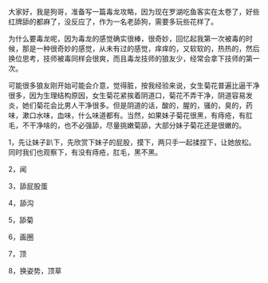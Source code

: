 大家好，我是狗哥，准备写一篇毒龙攻略，因为现在罗湖吃鱼客实在太卷了，好些红牌舔的都麻了，没反应了，作为一名老舔狗，需要多玩些花样了。

为什么要毒龙呢，因为毒龙的感觉确实很棒，很奇妙，回忆起我第一次被毒的时候，那是一种很奇妙的感觉，从未有过的感觉，痒痒的，又软软的，热热的，然后换位思考，技师被毒同样会很爽，而且毒龙技师的狼友少，经常会拿下技师的第一次。

可能很多狼友刚开始可能会介意，觉得脏，按我经验来说，女生菊花普遍比逼干净很多，因为生理结构原因，女生菊花紧挨着阴道口，菊花不弄干净，阴道容易发炎，她们菊花会比男人干净很多。但是阴道的话，酸的，腥的，骚的，臭的，药味，漱口水味，血味，什么味道都有。当然，如果妹子菊花很黑，有痔疮，有肛毛，不干净啥的，也不必强舔，尽量挑嫩菊舔，大部分妹子菊花还是很嫩的。

1，先让妹子趴下，先欣赏下妹子的屁股，摸下，两只手一起揉捏下，让她放松。同时我们也观察下，有没有痔疮，肛毛，黑不黑。

2，闻

3，舔屁股蛋

4，舔沟

5，舔菊

6，画圈

7，顶

8，换姿势，顶草